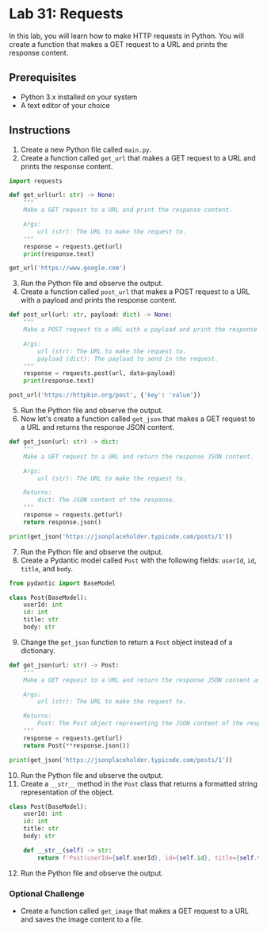 # Lab 31: Requests

In this lab, you will learn how to make HTTP requests in Python. You will create a function that makes a GET request to a URL and prints the response content.

## Prerequisites

- Python 3.x installed on your system
- A text editor of your choice

## Instructions

1. Create a new Python file called `main.py`.
2. Create a function called `get_url` that makes a GET request to a URL and prints the response content.

```python
import requests

def get_url(url: str) -> None:
    """
    Make a GET request to a URL and print the response content.

    Args:
        url (str): The URL to make the request to.
    """
    response = requests.get(url)
    print(response.text)

get_url('https://www.google.com')
```

3. Run the Python file and observe the output.
4. Create a function called `post_url` that makes a POST request to a URL with a payload and prints the response content.

```python
def post_url(url: str, payload: dict) -> None:
    """
    Make a POST request to a URL with a payload and print the response content.

    Args:
        url (str): The URL to make the request to.
        payload (dict): The payload to send in the request.
    """
    response = requests.post(url, data=payload)
    print(response.text)

post_url('https://httpbin.org/post', {'key': 'value'})
```

5. Run the Python file and observe the output.
6. Now let's create a function called `get_json` that makes a GET request to a URL and returns the response JSON content.

```python
def get_json(url: str) -> dict:
    """
    Make a GET request to a URL and return the response JSON content.

    Args:
        url (str): The URL to make the request to.

    Returns:
        dict: The JSON content of the response.
    """
    response = requests.get(url)
    return response.json()

print(get_json('https://jsonplaceholder.typicode.com/posts/1'))
```

7. Run the Python file and observe the output.
8. Create a Pydantic model called `Post` with the following fields: `userId`, `id`, `title`, and `body`.

```python
from pydantic import BaseModel

class Post(BaseModel):
    userId: int
    id: int
    title: str
    body: str
```

9. Change the `get_json` function to return a `Post` object instead of a dictionary.

```python
def get_json(url: str) -> Post:
    """
    Make a GET request to a URL and return the response JSON content as a Post object.

    Args:
        url (str): The URL to make the request to.

    Returns:
        Post: The Post object representing the JSON content of the response.
    """
    response = requests.get(url)
    return Post(**response.json())

print(get_json('https://jsonplaceholder.typicode.com/posts/1'))
```

10. Run the Python file and observe the output.
11. Create a `__str__` method in the `Post` class that returns a formatted string representation of the object.

```python
class Post(BaseModel):
    userId: int
    id: int
    title: str
    body: str

    def __str__(self) -> str:
        return f'Post(userId={self.userId}, id={self.id}, title={self.title}, body={self.body})'
```

12. Run the Python file and observe the output.

### Optional Challenge

- Create a function called `get_image` that makes a GET request to a URL and saves the image content to a file.